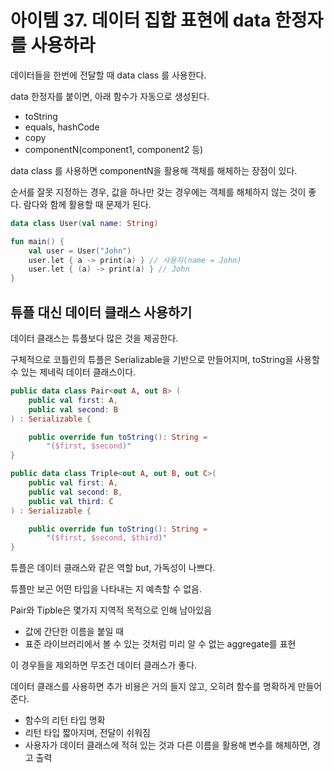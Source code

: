 # 아이템 37. 데이터 집합 표현에 data 한정자를 사용하라

데이터들을 한번에 전달할 때 data class 를 사용한다.

data 한정자를 붙이면, 아래 함수가 자동으로 생성된다.
- toString
- equals, hashCode
- copy
- componentN(component1, component2 등)

data class 를 사용하면 componentN을 활용해 객체를 해체하는 장점이 있다.

순서를 잘못 지정하는 경우, 값을 하나만 갖는 경우에는 객체를 해체하지 않는 것이 좋다.
람다와 함께 활용할 때 문제가 된다.
```kt
data class User(val name: String)

fun main() {
	val user = User("John")
	user.let { a -> print(a) } // 사용자(name = John)
	user.let { (a) -> print(a) } // John
}
```

## 튜플 대신 데이터 클래스 사용하기

데이터 클래스는 튜플보다 많은 것을 제공한다.

구체적으로 코틀린의 튜플은 Serializable을 기반으로 만들어지며, toString을 사용할 수 있는 제네릭 데이터 클래스이다.
```kt
public data class Pair<out A, out B> (
    public val first: A,
    public val second: B
) : Serializable {

    public override fun toString(): String =
        "($first, $second)"
}

public data class Triple<out A, out B, out C>(
    public val first: A,
    public val second: B,
    public val third: C
) : Serializable {

    public override fun toString(): String =
        "($first, $second, $third)"
}
```
튜플은 데이터 클래스와 같은 역할 but, 가독성이 나쁘다.

튜플만 보곤 어떤 타입을 나타내는 지 예측할 수 없음.

Pair와 Tipble은 몇가지 지역적 목적으로 인해 남아있음
- 값에 간단한 이름을 붙일 때
- 표준 라이브러리에서 볼 수 있는 것처럼 미리 알 수 없는 aggregate를 표현

이 경우들을 제외하면 무조건 데이터 클래스가 좋다.

데이터 클래스를 사용하면 추가 비용은 거의 들지 않고, 오히려 함수를 명확하게 만들어 준다.
- 함수의 리턴 타입 명확
- 리턴 타입 짧아지며, 전달이 쉬워짐
- 사용자가 데이터 클래스에 적혀 있는 것과 다른 이름을 활용해 변수를 해체하면, 경고 출력
